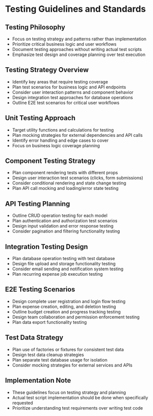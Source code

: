 # Testing Guidelines and Standards

## Testing Philosophy

- Focus on testing strategy and patterns rather than implementation
- Prioritize critical business logic and user workflows
- Document testing approaches without writing actual test scripts
- Emphasize test design and coverage planning over test execution

## Testing Strategy Overview

- Identify key areas that require testing coverage
- Plan test scenarios for business logic and API endpoints
- Consider user interaction patterns and component behavior
- Design integration test approaches for database operations
- Outline E2E test scenarios for critical user workflows

## Unit Testing Approach

- Target utility functions and calculations for testing
- Plan mocking strategies for external dependencies and API calls
- Identify error handling and edge cases to cover
- Focus on business logic coverage planning

## Component Testing Strategy

- Plan component rendering tests with different props
- Design user interaction test scenarios (clicks, form submissions)
- Consider conditional rendering and state change testing
- Plan API call mocking and loading/error state testing

## API Testing Planning

- Outline CRUD operation testing for each model
- Plan authentication and authorization test scenarios
- Design input validation and error response testing
- Consider pagination and filtering functionality testing

## Integration Testing Design

- Plan database operation testing with test database
- Design file upload and storage functionality testing
- Consider email sending and notification system testing
- Plan recurring expense job execution testing

## E2E Testing Scenarios

- Design complete user registration and login flow testing
- Plan expense creation, editing, and deletion testing
- Outline budget creation and progress tracking testing
- Design team collaboration and permission enforcement testing
- Plan data export functionality testing

## Test Data Strategy

- Plan use of factories or fixtures for consistent test data
- Design test data cleanup strategies
- Plan separate test database usage for isolation
- Consider mocking strategies for external services and APIs

## Implementation Note

- These guidelines focus on testing strategy and planning
- Actual test script implementation should be done when specifically requested
- Prioritize understanding test requirements over writing test code
